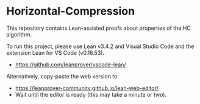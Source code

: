 # Horizontal-Compression
This repository contains Lean-assisted proofs about properties of the HC algorithm.

To run this project, please use Lean v3.4.2 and Visual Studio Code and the extension Lean for VS Code (v0.16.53).
  - https://github.com/leanprover/vscode-lean/

Alternatively, copy-paste the web version to:
  - https://leanprover-community.github.io/lean-web-editor/
  - Wait until the editor is ready (this may take a minute or two).
